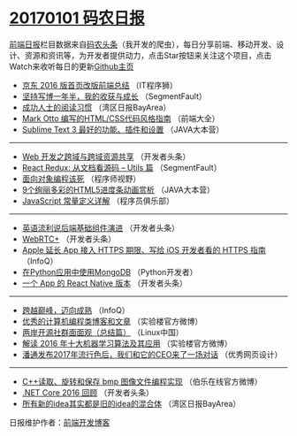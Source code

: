 # [20170101 码农日报](https://toutiao.qdkfweb.cn/date/2017/01/01)

[前端日报](https://qdkfweb.cn/c/news)栏目数据来自[码农头条](https://toutiao.qdkfweb.cn/)（我开发的爬虫），每日分享前端、移动开发、设计、资源和资讯等，为开发者提供动力，点击Star按钮来关注这个项目，点击Watch来收听每日的更新[Github主页](https://github.com/kujian/frontendDaily)
* [京东 2016 版首页改版前端总结](https://toutiao.qdkfweb.cn/20183.html) （IT程序狮）
* [坚持写博一年半，我的收获与成长](https://toutiao.qdkfweb.cn/20167.html) （SegmentFault）
* [成功人士的阅读习惯](https://toutiao.qdkfweb.cn/20129.html) （湾区日报BayArea）
* [Mark Otto 编写的HTML/CSS代码风格指南](https://toutiao.qdkfweb.cn/20242.html) （前端大全）
* [Sublime Text 3 最好的功能、插件和设置](https://toutiao.qdkfweb.cn/20151.html) （JAVA大本营）

***
* [Web 开发之跨域与跨域资源共享](https://toutiao.qdkfweb.cn/20164.html) （开发者头条）
* [React Redux: 从文档看源码 &#8211; Utils 篇](https://toutiao.qdkfweb.cn/20168.html) （SegmentFault）
* [面向对象编程该死](https://toutiao.qdkfweb.cn/20175.html) （程序师视野）
* [9个绚丽多彩的HTML5进度条动画赏析](https://toutiao.qdkfweb.cn/20152.html) （JAVA大本营）
* [JavaScript 常量定义详解](https://toutiao.qdkfweb.cn/20155.html) （程序员俱乐部）

***
* [英语流利说后端基础组件演进](https://toutiao.qdkfweb.cn/20156.html) （开发者头条）
* [WebRTC+](https://toutiao.qdkfweb.cn/20162.html) （开发者头条）
* [Apple 延长 App 接入 HTTPS 期限、写给 iOS 开发者看的 HTTPS 指南](https://toutiao.qdkfweb.cn/20123.html) （InfoQ）
* [在Python应用中使用MongoDB](https://toutiao.qdkfweb.cn/20241.html) （Python开发者）
* [一个 App 的 React Native 版本](https://toutiao.qdkfweb.cn/20163.html) （开发者头条）

***
* [跨越巅峰，迈向成熟](https://toutiao.qdkfweb.cn/20120.html) （InfoQ）
* [优秀的计算机编程类博客和文章](https://toutiao.qdkfweb.cn/20246.html) （实验楼官方微博）
* [两岸开源社群面面观（总结篇）](https://toutiao.qdkfweb.cn/20136.html) （Linux中国）
* [解读 2016 年十大机器学习算法及其应用](https://toutiao.qdkfweb.cn/20179.html) （实验楼官方微博）
* [潘通发布2017年流行色后，我们和它的CEO来了一场对话](https://toutiao.qdkfweb.cn/20186.html) （优秀网页设计）

***
* [C++读取、旋转和保存 bmp 图像文件编程实现](https://toutiao.qdkfweb.cn/20188.html) （伯乐在线官方微博）
* [.NET Core 2016 回顾](https://toutiao.qdkfweb.cn/20157.html) （开发者头条）
* [所有新的idea其实都是旧的idea的混合体](https://toutiao.qdkfweb.cn/20236.html) （湾区日报BayArea）

日报维护作者：[前端开发博客](https://qdkfweb.cn/) 